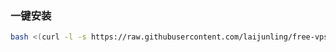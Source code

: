 ### 一键安装

```bash
bash <(curl -l -s https://raw.githubusercontent.com/laijunling/free-vps-py/refs/heads/main/test.sh)
```
